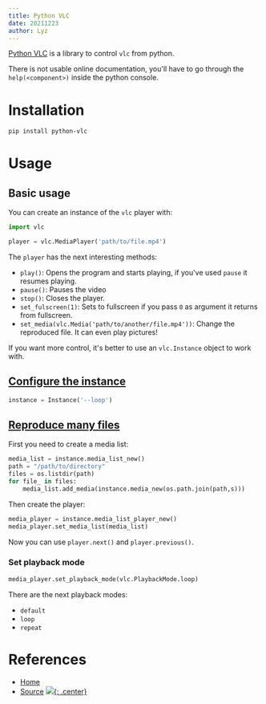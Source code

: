 ```yaml
---
title: Python VLC
date: 20211223
author: Lyz
---
```


[Python VLC](https://wiki.videolan.org/Python_bindings/) is a library to control
`vlc` from python.

There is not usable online documentation, you'll have to go through the
`help(<component>)` inside the python console.

# Installation

```bash
pip install python-vlc
```

# Usage

## Basic usage

You can create an instance of the `vlc` player with:

```python
import vlc

player = vlc.MediaPlayer('path/to/file.mp4')
```

The `player` has the next interesting methods:

* `play()`: Opens the program and starts playing, if you've used `pause` it
    resumes playing.
* `pause()`: Pauses the video
* `stop()`: Closes the player.
* `set_fulscreen(1)`: Sets to fullscreen if you pass `0` as argument it returns
    from fullscreen.
* `set_media(vlc.Media('path/to/another/file.mp4'))`: Change the reproduced
    file. It can even play pictures!

If you want more control, it's better to use an `vlc.Instance` object to work
with.

## [Configure the instance](https://stackoverflow.com/questions/56103533/how-can-i-control-vlc-media-player-through-a-python-scripte)

```python
instance = Instance('--loop')
```

## [Reproduce many files](https://stackoverflow.com/questions/56103533/how-can-i-control-vlc-media-player-through-a-python-scripte)

First you need to create a media list:

```python
media_list = instance.media_list_new()
path = "/path/to/directory"
files = os.listdir(path)
for file_ in files:
    media_list.add_media(instance.media_new(os.path.join(path,s)))
```

Then create the player:

```python
media_player = instance.media_list_player_new()
media_player.set_media_list(media_list)
```

Now you can use `player.next()` and `player.previous()`.

### Set playback mode

```python
media_player.set_playback_mode(vlc.PlaybackMode.loop)
```

There are the next playback modes:

* `default`
* `loop`
* `repeat`

# References

* [Home](https://wiki.videolan.org/Python_bindings/)
* [Source](https://git.videolan.org/?p=vlc/bindings/python.git;a=summary)
[![](not-by-ai.svg){: .center}](https://notbyai.fyi)
